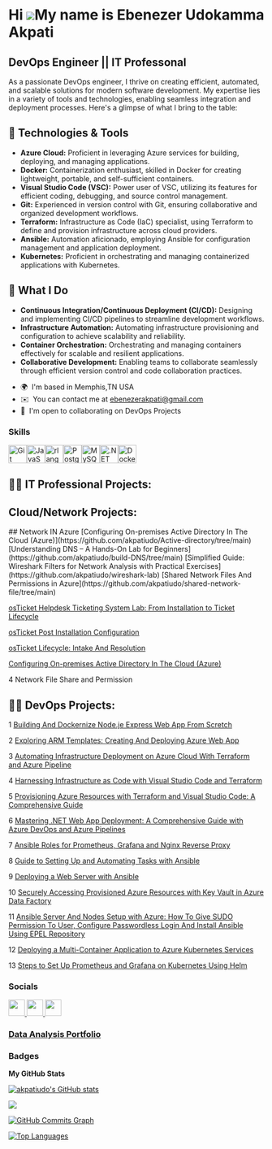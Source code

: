 Hi ![](https://user-images.githubusercontent.com/18350557/176309783-0785949b-9127-417c-8b55-ab5a4333674e.gif)My name is Ebenezer Udokamma Akpati
================================================================================================================================================

DevOps Engineer ||
IT Professonal
---------------

As a passionate DevOps engineer, I thrive on creating efficient, automated, and scalable solutions for modern software development. My expertise lies in a variety of tools and technologies, enabling seamless integration and deployment processes. Here's a glimpse of what I bring to the table:

## 🔧 Technologies & Tools

- **Azure Cloud:** Proficient in leveraging Azure services for building, deploying, and managing applications.
- **Docker:** Containerization enthusiast, skilled in Docker for creating lightweight, portable, and self-sufficient containers.
- **Visual Studio Code (VSC):** Power user of VSC, utilizing its features for efficient coding, debugging, and source control management.
- **Git:** Experienced in version control with Git, ensuring collaborative and organized development workflows.
- **Terraform:** Infrastructure as Code (IaC) specialist, using Terraform to define and provision infrastructure across cloud providers.
- **Ansible:** Automation aficionado, employing Ansible for configuration management and application deployment.
- **Kubernetes:** Proficient in orchestrating and managing containerized applications with Kubernetes.

## 🚀 What I Do

- **Continuous Integration/Continuous Deployment (CI/CD):** Designing and implementing CI/CD pipelines to streamline development workflows.
- **Infrastructure Automation:** Automating infrastructure provisioning and configuration to achieve scalability and reliability.
- **Container Orchestration:** Orchestrating and managing containers effectively for scalable and resilient applications.
- **Collaborative Development:** Enabling teams to collaborate seamlessly through efficient version control and code collaboration practices.


* 🌍  I'm based in Memphis,TN USA
* ✉️  You can contact me at [ebenezerakpati@gmail.com](mailto:ebenezerakpati@gmail.com)
* 🤝  I'm open to collaborating on DevOps Projects

### Skills

<p align="left">
<a href="https://git-scm.com/" target="_blank" rel="noreferrer"><img src="https://raw.githubusercontent.com/danielcranney/readme-generator/main/public/icons/skills/git-colored.svg" width="36" height="36" alt="Git" /></a><a href="https://developer.mozilla.org/en-US/docs/Web/JavaScript" target="_blank" rel="noreferrer"><img src="https://raw.githubusercontent.com/danielcranney/readme-generator/main/public/icons/skills/javascript-colored.svg" width="36" height="36" alt="JavaScript" /></a><a href="https://www.r-project.org/" target="_blank" rel="noreferrer"><img src="https://raw.githubusercontent.com/danielcranney/readme-generator/main/public/icons/skills/rlang-colored.svg" width="36" height="36" alt="rlang" /></a><a href="https://www.postgresql.org/" target="_blank" rel="noreferrer"><img src="https://raw.githubusercontent.com/danielcranney/readme-generator/main/public/icons/skills/postgresql-colored.svg" width="36" height="36" alt="PostgreSQL" /></a><a href="https://www.mysql.com/" target="_blank" rel="noreferrer"><img src="https://raw.githubusercontent.com/danielcranney/readme-generator/main/public/icons/skills/mysql-colored.svg" width="36" height="36" alt="MySQL" /></a><a href="https://dotnet.microsoft.com/en-us/" target="_blank" rel="noreferrer"><img src="https://raw.githubusercontent.com/danielcranney/readme-generator/main/public/icons/skills/dot-net-colored.svg" width="36" height="36" alt=".NET" /></a><a href="https://www.docker.com/" target="_blank" rel="noreferrer"><img src="https://raw.githubusercontent.com/danielcranney/readme-generator/main/public/icons/skills/docker-colored.svg" width="36" height="36" alt="Docker" /></a>
</p>

<h2>👨‍💻 IT Professional Projects:</h2>
<h2> Cloud/Network Projects:</h2>
## Network IN Azure
[Configuring On-premises Active Directory In The Cloud (Azure)](https://github.com/akpatiudo/Active-directory/tree/main)
[Understanding DNS – A Hands-On Lab for Beginners](https://github.com/akpatiudo/build-DNS/tree/main)
[Simplified Guide: Wireshark Filters for Network Analysis with Practical Exercises](https://github.com/akpatiudo/wireshark-lab)
[Shared Network Files And Permissions in Azure](https://github.com/akpatiudo/shared-network-file/tree/main)




[osTicket Helpdesk Ticketing System Lab: From Installation to Ticket Lifecycle](https://github.com/akpatiudo/oSticket-lab)

[osTicket Post Installation Configuration](https://github.com/akpatiudo/osTicket_post-Installation)

[osTicket Lifecycle: Intake And Resolution](https://github.com/akpatiudo/osTicket-lifecycle)

[Configuring On-premises Active Directory In The Cloud (Azure)](https://github.com/akpatiudo/Active-directory/tree/main)



4 Network File Share and Permission

<h2>👨‍💻 DevOps Projects:</h2>

1 [Building And Dockernize Node.je Express Web App From Scretch](https://github.com/akpatiudo/Node.js-doc-web-app)

2 [Exploring ARM Templates: Creating And Deploying Azure Web App](https://github.com/akpatiudo/Arm-template)

3 [Automating Infrastructure Deployment on Azure Cloud With Terraform and Azure Pipeline](https://github.com/akpatiudo/democli)

4 [Harnessing Infrastructure as Code with Visual Studio Code and Terraform](https://github.com/akpatiudo/infrastructure)

5 [Provisioning Azure Resources with Terraform and Visual Studio Code: A Comprehensive Guide](https://github.com/akpatiudo/terraform-azure-resources)

6 [Mastering .NET Web App Deployment: A Comprehensive Guide with Azure DevOps and Azure Pipelines]( https://github.com/akpatiudo/dotnetdevops)

7 [Ansible Roles for Prometheus, Grafana and Nginx Reverse Proxy](https://medium.com/@ebenezerakpati/ansible-roles-for-prometheus-grafana-and-nginx-reverse-proxy-3989067d6588)

8 [Guide to Setting Up and Automating Tasks with Ansible](https://medium.com/@ebenezerakpati/guide-to-setting-up-and-automating-tasks-with-ansible-5ed31daab815)

9 [Deploying a Web Server with Ansible](https://medium.com/@ebenezerakpati/deploying-a-web-server-with-ansible-7f7770fdcbd3)

10 [Securely Accessing Provisioned Azure Resources with Key Vault in Azure Data Factory](https://medium.com/@ebenezerakpati/securely-accessing-provisioned-azure-resources-with-key-vault-in-azure-data-factory-cde9f66d7657)

11 [Ansible Server And Nodes Setup with Azure: How To Give SUDO Permission To User, Configure Passwordless Login And Install Ansible Using EPEL Repository](https://medium.com/@ebenezerakpati/ansible-server-and-nodes-setup-with-azure-how-to-give-sudo-permission-to-user-configure-959b28c3742c)

12 [Deploying a Multi-Container Application to Azure Kubernetes Services](https://medium.com/@ebenezerakpati/deploying-a-multi-container-application-to-azure-kubernetes-services-7838df11d14e)

13 [Steps to Set Up Prometheus and Grafana on Kubernetes Using Helm](https://medium.com/@ebenezerakpati/steps-to-set-up-prometheus-and-grafana-on-kubernetes-using-helm-ca0e5649ed28)

### Socials

<p align="left"> <a href="https://www.github.com/akpatiudo" target="_blank" rel="noreferrer"> <picture> <source media="(prefers-color-scheme: dark)" srcset="https://raw.githubusercontent.com/danielcranney/readme-generator/main/public/icons/socials/github-dark.svg" /> <source media="(prefers-color-scheme: light)" srcset="https://raw.githubusercontent.com/danielcranney/readme-generator/main/public/icons/socials/github.svg" /> <img src="https://raw.githubusercontent.com/danielcranney/readme-generator/main/public/icons/socials/github.svg" width="32" height="32" /> </picture> </a> <a href="https://www.linkedin.com/in/ebenezer-data-dev/" target="_blank" rel="noreferrer"> <picture> <source media="(prefers-color-scheme: dark)" srcset="https://raw.githubusercontent.com/danielcranney/readme-generator/main/public/icons/socials/linkedin-dark.svg" /> <source media="(prefers-color-scheme: light)" srcset="https://raw.githubusercontent.com/danielcranney/readme-generator/main/public/icons/socials/linkedin.svg" /> <img src="https://raw.githubusercontent.com/danielcranney/readme-generator/main/public/icons/socials/linkedin.svg" width="32" height="32" /> </picture> </a> <a href="http://www.medium.com/@ebenezerakpati" target="_blank" rel="noreferrer"> <picture> <source media="(prefers-color-scheme: dark)" srcset="https://raw.githubusercontent.com/danielcranney/readme-generator/main/public/icons/socials/medium-dark.svg" /> <source media="(prefers-color-scheme: light)" srcset="https://raw.githubusercontent.com/danielcranney/readme-generator/main/public/icons/socials/medium.svg" /> <img src="https://raw.githubusercontent.com/danielcranney/readme-generator/main/public/icons/socials/medium.svg" width="32" height="32" /> </picture> </a></p>

### [Data Analysis Portfolio](https://github.com/akpatiudo/eben-s-portfolio)

### Badges

<b>My GitHub Stats</b>

<a href="http://www.github.com/akpatiudo"><img src="https://github-readme-stats.vercel.app/api?username=akpatiudo&show_icons=true&hide=stars,prs,&count_private=true&title_color=0891b2&text_color=ffffff&icon_color=0891b2&bg_color=1c1917&hide_border=true&show_icons=true" alt="akpatiudo's GitHub stats" /></a>

<a href="http://www.github.com/akpatiudo"><img src="https://github-readme-streak-stats.herokuapp.com/?user=akpatiudo&stroke=ffffff&background=1c1917&ring=0891b2&fire=0891b2&currStreakNum=ffffff&currStreakLabel=0891b2&sideNums=ffffff&sideLabels=ffffff&dates=ffffff&hide_border=true" /></a>

<a href="http://www.github.com/akpatiudo"><img src="https://github-readme-activity-graph.cyclic.app/graph?username=akpatiudo&bg_color=1c1917&color=ffffff&line=0891b2&point=ffffff&area_color=1c1917&area=true&hide_border=true&custom_title=GitHub%20Commits%20Graph" alt="GitHub Commits Graph" /></a>

<a href="https://github.com/akpatiudo" align="left"><img src="https://github-readme-stats.vercel.app/api/top-langs/?username=akpatiudo&langs_count=10&title_color=0891b2&text_color=ffffff&icon_color=0891b2&bg_color=1c1917&hide_border=true&locale=en&custom_title=Top%20%Languages" alt="Top Languages" /></a>

